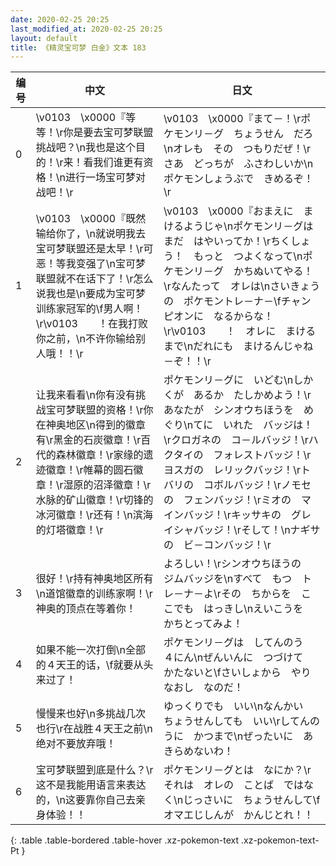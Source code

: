 ```yaml
---
date: 2020-02-25 20:25
last_modified_at: 2020-02-25 20:25
layout: default
title: 《精灵宝可梦 白金》文本 183
---
```

| 编号 | 中文 | 日文 |
| ---- | ---- | ---- |
| 0 | \v0103　\x0000『等等！\r你是要去宝可梦联盟挑战吧？\n我也是这个目的！\r来！看我们谁更有资格！\n进行一场宝可梦对战吧！\r | \v0103　\x0000『まて－！\rポケモンリ－グ　ちょうせん　だろ\nオレも　その　つもりだぜ！\rさあ　どっちが　ふさわしいか\nポケモンしょうぶで　きめるぞ！\r |
| 1 | \v0103　\x0000『既然输给你了，\n就说明我去宝可梦联盟还是太早！\r可恶！等我变强了\n宝可梦联盟就不在话下了！\r怎么说我也是\n要成为宝可梦训练家冠军的\f男人啊！\r\v0103　　！在我打败你之前，\n不许你输给别人哦！！\r | \v0103　\x0000『おまえに　まけるようじゃ\nポケモンリ－グは　まだ　はやいってか！\rちくしょう！　もっと　つよくなって\nポケモンリ－グ　かちぬいてやる！\rなんたって　オレは\nさいきょうの　ポケモントレ－ナ－\fチャンピオンに　なるからな！\r\v0103　　！　オレに　まけるまで\nだれにも　まけるんじゃね－ぞ！！\r |
| 2 | 让我来看看\n你有没有挑战宝可梦联盟的资格！\r你在神奥地区\n得到的徽章有\r黑金的石炭徽章！\r百代的森林徽章！\r家缘的遗迹徽章！\r帷幕的圆石徽章！\r湿原的沼泽徽章！\r水脉的矿山徽章！\r切锋的冰河徽章！\r还有！\n滨海的灯塔徽章！\r | ポケモンリ－グに　いどむ\nしかくが　あるか　たしかめよう！\rあなたが　シンオウちほうを　めぐり\nてに　いれた　バッジは！\rクロガネの　コ－ルバッジ！\rハクタイの　フォレストバッジ！\rヨスガの　レリックバッジ！\rトバリの　コボルバッジ！\rノモセの　フェンバッジ！\rミオの　マインバッジ！\rキッサキの　グレイシャバッジ！\rそして！\nナギサの　ビ－コンバッジ！\r |
| 3 | 很好！\r持有神奥地区所有\n道馆徽章的训练家啊！\r神奥的顶点在等着你！ | よろしい！\rシンオウちほうの　ジムバッジを\nすべて　もつ　トレ－ナ－よ\rその　ちからを　ここでも　はっきし\nえいこうを　かちとってみよ！ |
| 4 | 如果不能一次打倒\n全部的４天王的话，\f就要从头来过了！ | ポケモンリ－グは　してんのう　４にん\nぜんいんに　つづけて　かたないと\fさいしょから　やりなおし　なのだ！ |
| 5 | 慢慢来也好\n多挑战几次也行\r在战胜４天王之前\n绝对不要放弃哦！ | ゆっくりでも　いい\nなんかい　ちょうせんしても　いい\rしてんのうに　かつまで\nぜったいに　あきらめないわ！ |
| 6 | 宝可梦联盟到底是什么？\r这不是我能用语言来表达的，\n这要靠你自己去亲身体验！！ | ポケモンリ－グとは　なにか？\rそれは　オレの　ことば　ではなく\nじっさいに　ちょうせんして\fオマエじしんが　かんじとれ！！ |
{: .table .table-bordered .table-hover .xz-pokemon-text .xz-pokemon-text-Pt }